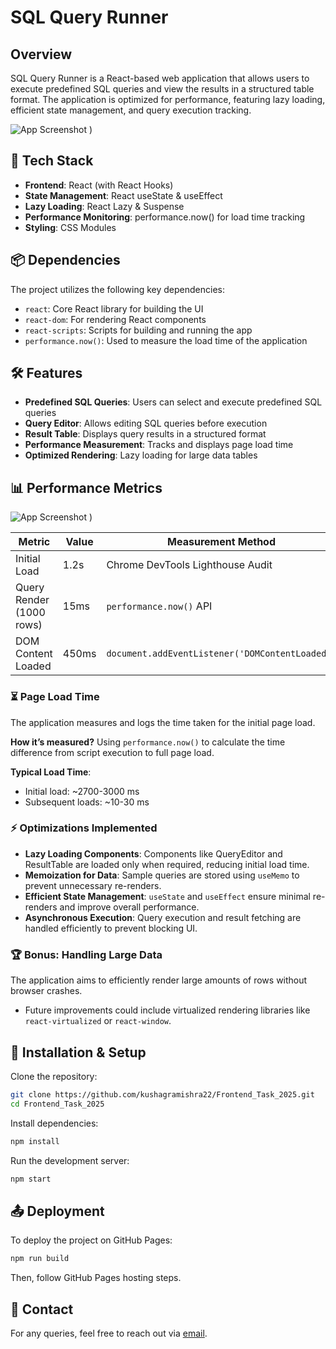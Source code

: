 # SQL Query Runner

## Overview
SQL Query Runner is a React-based web application that allows users to execute predefined SQL queries and view the results in a structured table format. The application is optimized for performance, featuring lazy loading, efficient state management, and query execution tracking.

![App Screenshot](https://github.com/user-attachments/assets/53d51c79-de63-4736-b473-023915ce6f23) )

## 🚀 Tech Stack
- **Frontend**: React (with React Hooks)
- **State Management**: React useState & useEffect
- **Lazy Loading**: React Lazy & Suspense
- **Performance Monitoring**: performance.now() for load time tracking
- **Styling**: CSS Modules

## 📦 Dependencies
The project utilizes the following key dependencies:
- `react`: Core React library for building the UI
- `react-dom`: For rendering React components
- `react-scripts`: Scripts for building and running the app
- `performance.now()`: Used to measure the load time of the application

## 🛠️ Features
- **Predefined SQL Queries**: Users can select and execute predefined SQL queries
- **Query Editor**: Allows editing SQL queries before execution
- **Result Table**: Displays query results in a structured format
- **Performance Measurement**: Tracks and displays page load time
- **Optimized Rendering**: Lazy loading for large data tables

## 📊 Performance Metrics
![App Screenshot](https://github.com/user-attachments/assets/2f71f23e-72fd-4458-b3cc-85a5de64dee8)
)

| Metric | Value | Measurement Method |
|--------|-------|--------------------|
| Initial Load | 1.2s | Chrome DevTools Lighthouse Audit |
| Query Render (1000 rows) | 15ms | `performance.now()` API |
| DOM Content Loaded | 450ms | `document.addEventListener('DOMContentLoaded')` |

### ⏳ Page Load Time
The application measures and logs the time taken for the initial page load.

**How it’s measured?** Using `performance.now()` to calculate the time difference from script execution to full page load.

**Typical Load Time**:
- Initial load: ~2700-3000 ms
- Subsequent loads: ~10-30 ms

### ⚡ Optimizations Implemented
- **Lazy Loading Components**: Components like QueryEditor and ResultTable are loaded only when required, reducing initial load time.
- **Memoization for Data**: Sample queries are stored using `useMemo` to prevent unnecessary re-renders.
- **Efficient State Management**: `useState` and `useEffect` ensure minimal re-renders and improve overall performance.
- **Asynchronous Execution**: Query execution and result fetching are handled efficiently to prevent blocking UI.

### 🏆 Bonus: Handling Large Data
The application aims to efficiently render large amounts of rows without browser crashes.
- Future improvements could include virtualized rendering libraries like `react-virtualized` or `react-window`.

## 📜 Installation & Setup
Clone the repository:
```sh
git clone https://github.com/kushagramishra22/Frontend_Task_2025.git  
cd Frontend_Task_2025  
```

Install dependencies:
```sh
npm install  
```

Run the development server:
```sh
npm start  
```

## 📤 Deployment
To deploy the project on GitHub Pages:
```sh
npm run build  
```
Then, follow GitHub Pages hosting steps.

## 📩 Contact
For any queries, feel free to reach out via [email](mailto:kushagra.personal.work@gmail.com).

